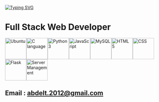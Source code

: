 [![Typing SVG](https://readme-typing-svg.demolab.com?font=Fira+Code&pause=1000&random=false&width=435&lines=Abdellatif+Hmiche;ALX+Software+Engineering+Student)](https://git.io/typing-svg)
# Full Stack Web Developer
<img src="https://seeklogo.com/images/U/ubuntu-logo-8B7C9ED4AD-seeklogo.com.png" alt="Ubuntu" width="70"/><img src="https://upload.wikimedia.org/wikipedia/commons/thumb/1/18/C_Programming_Language.svg/695px-C_Programming_Language.svg.png" alt="C language" width="70"/><img src="https://upload.wikimedia.org/wikipedia/commons/thumb/c/c3/Python-logo-notext.svg/1869px-Python-logo-notext.svg.png" alt="Python 3" width="70"/><img src="https://upload.wikimedia.org/wikipedia/commons/6/6a/JavaScript-logo.png" alt="JavaScript" width="70"/><img src="https://pngimg.com/uploads/mysql/mysql_PNG23.png" alt="MySQL" width="70"/><img src="https://cdn.pixabay.com/photo/2017/08/05/11/16/logo-2582748_960_720.png" alt="HTML 5" width="70"/><img src="https://cdn.pixabay.com/photo/2017/08/05/11/16/logo-2582747_1280.png" alt="CSS" width="70"/><img src="https://uxwing.com/wp-content/themes/uxwing/download/brands-and-social-media/flask-logo-icon.png" alt="Flask" width="70"/><img src="https://www.iconpacks.net/icons/2/free-database-server-icon-2375-thumb.png" alt="Server Management" width="70"/>
## Email : abdelt.2012@gmail.com
